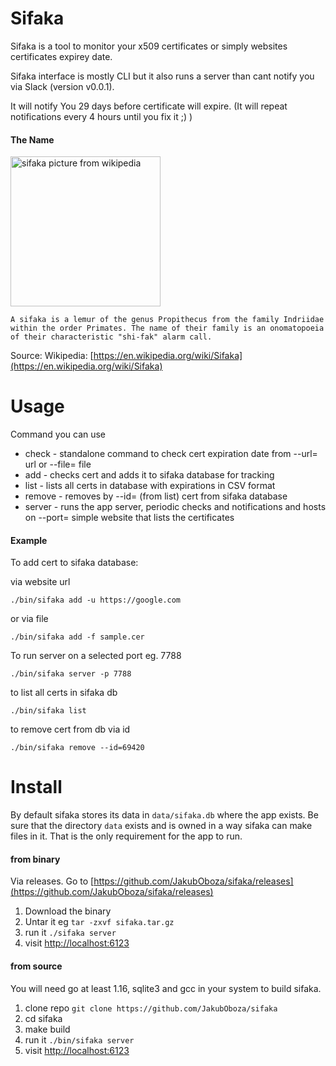 # Sifaka

Sifaka is a tool to monitor your x509 certificates or simply websites certificates expirey date.

Sifaka interface is mostly CLI but it also runs a server than cant notify you via Slack (version v0.0.1).

It will notify You 29 days before certificate will expire. (It will repeat notifications every 4 hours until you fix it ;) )

#### The Name

<img src="https://upload.wikimedia.org/wikipedia/commons/thumb/4/4e/Propithecus_coquereli_02.jpg/1024px-Propithecus_coquereli_02.jpg" alt="sifaka picture from wikipedia" style="height:240px;"/>

```
A sifaka is a lemur of the genus Propithecus from the family Indriidae within the order Primates. The name of their family is an onomatopoeia of their characteristic "shi-fak" alarm call.
```

Source: Wikipedia: [https://en.wikipedia.org/wiki/Sifaka](https://en.wikipedia.org/wiki/Sifaka)

# Usage

Command you can use

* check - standalone command to check cert expiration date from --url= url or --file= file
* add - checks cert and adds it to sifaka database for tracking
* list - lists all certs in database with expirations in CSV format
* remove - removes by --id= (from list) cert from sifaka database
* server - runs the app server, periodic checks and notifications and hosts on --port= simple website that lists the certificates

#### Example

To add cert to sifaka database:

via website url
```
./bin/sifaka add -u https://google.com
```
or via file
```
./bin/sifaka add -f sample.cer
```

To run server on a selected port eg. 7788

```
./bin/sifaka server -p 7788
```

to list all certs in sifaka db

```
./bin/sifaka list
```

to remove cert from db via id

```
./bin/sifaka remove --id=69420
```


# Install

By default sifaka stores its data in `data/sifaka.db` where the app exists.
Be sure that the directory `data` exists and is owned in a way sifaka can make files in it. That is the only requirement for the app to run.

#### from binary

Via releases. Go to [https://github.com/JakubOboza/sifaka/releases](https://github.com/JakubOboza/sifaka/releases)

1. Download the binary
2. Untar it eg `tar -zxvf sifaka.tar.gz`
3. run it `./sifaka server`
4. visit [http://localhost:6123](http://localhost:6123)

#### from source

You will need go at least 1.16, sqlite3 and gcc in your system to build sifaka.

1. clone repo `git clone https://github.com/JakubOboza/sifaka`
2. cd sifaka
3. make build
4. run it `./bin/sifaka server`
4. visit [http://localhost:6123](http://localhost:6123)
